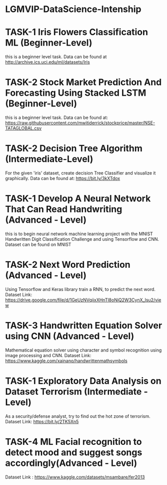 # LGMVIP-DataScience-Intenship
# TASK-1 Iris Flowers Classification ML (Beginner-Level)
this is a beginner level task. Data can be found at http://archive.ics.uci.edu/ml/datasets/Iris 
# TASK-2 Stock Market Prediction And Forecasting Using Stacked LSTM (Beginner-Level)
this is a beginner level task.
Data can be found at: https://raw.githubusercontent.com/mwitiderrick/stockprice/master/NSE-TATAGLOBAL.csv
# TASK-2 Decision Tree Algorithm (Intermediate-Level)
For the given 'iris' dataset, create decision Tree Classifier and visualize it graphically.
Data can be found at: https://bit.ly/3kXTdox
# TASK-1 Develop A Neural Network That Can Read Handwriting (Advanced - Level)
this is to begin neural network machine learning project with the MNIST Handwritten Digit Classification Challenge and using Tensorflow and CNN.
Dataset can be found on MNIST
# TASK-2 Next Word Prediction (Advanced - Level)
Using Tensorflow and Keras library train a RNN, to predict the next word.
Dataset Link: https://drive.google.com/file/d/1GeUzNVqiixXHnTl8oNiQ2W3CynX_lsu2/view
# TASK-3 Handwritten Equation Solver using CNN (Advanced - Level)
Mathematical equation solver using character and symbol recognition using image processing and CNN.
Dataset Link: https://www.kaggle.com/xainano/handwrittenmathsymbols 
# TASK-1 Exploratory Data Analysis on Dataset Terrorism (Intermediate - Level)
As a security/defense analyst, try to find out the hot zone of terrorism.
Dataset Link: https://bit.ly/2TK5Xn5
# TASK-4 ML Facial recognition to detect mood and suggest songs accordingly(Advanced - Level)
Dataset Link : https://www.kaggle.com/datasets/msambare/fer2013

